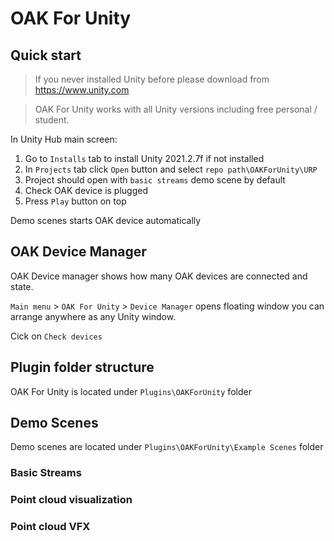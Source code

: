 # OAK For Unity

## Quick start

> If you never installed Unity before please download  from https://www.unity.com

> OAK For Unity works with all Unity versions including free personal / student.

In Unity Hub main screen:

1. Go to `Installs` tab to install Unity 2021.2.7f if not installed
2. In `Projects` tab click `Open` button and select `repo path\OAKForUnity\URP`
3. Project should open with `basic streams` demo scene by default
4. Check OAK device is plugged
5. Press `Play` button on top

Demo scenes starts OAK device automatically

## OAK Device Manager

OAK Device manager shows how many OAK devices are connected and state.

`Main menu` > `OAK For Unity` > `Device Manager` opens floating window you can arrange anywhere as any Unity window.

Cick on `Check devices`

## Plugin folder structure

OAK For Unity is located under `Plugins\OAKForUnity` folder

## Demo Scenes

Demo scenes are located under `Plugins\OAKForUnity\Example Scenes` folder

### Basic Streams

### Point cloud visualization

### Point cloud VFX

